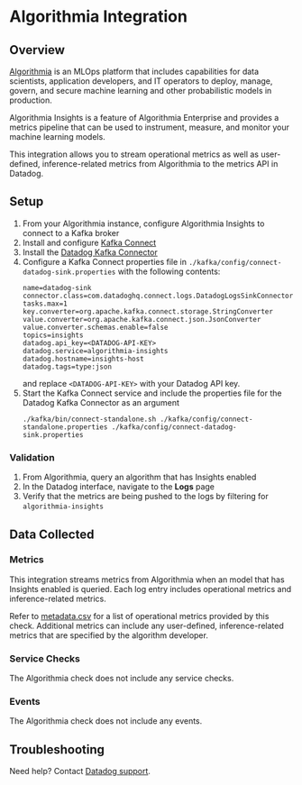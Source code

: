 # Algorithmia Integration

## Overview

[Algorithmia][1] is an MLOps platform that includes capabilities for data
scientists, application developers, and IT operators to deploy, manage, govern,
and secure machine learning and other probabilistic models in production.

Algorithmia Insights is a feature of Algorithmia Enterprise and provides a
metrics pipeline that can be used to instrument, measure, and monitor your
machine learning models.

This integration allows you to stream operational metrics as well as
user-defined, inference-related metrics from Algorithmia to the metrics API in
Datadog.

## Setup

1. From your Algorithmia instance, configure Algorithmia Insights to connect to a Kafka broker
2. Install and configure [Kafka Connect][2]
3. Install the [Datadog Kafka Connector][3]
4. Configure a Kafka Connect properties file in `./kafka/config/connect-datadog-sink.properties` with the following contents:
   ```
   name=datadog-sink
   connector.class=com.datadoghq.connect.logs.DatadogLogsSinkConnector
   tasks.max=1
   key.converter=org.apache.kafka.connect.storage.StringConverter
   value.converter=org.apache.kafka.connect.json.JsonConverter
   value.converter.schemas.enable=false
   topics=insights
   datadog.api_key=<DATADOG-API-KEY>
   datadog.service=algorithmia-insights
   datadog.hostname=insights-host
   datadog.tags=type:json
   ```
   and replace `<DATADOG-API-KEY>` with your Datadog API key.
5. Start the Kafka Connect service and include the properties file for the Datadog Kafka Connector as an argument
   ```
   ./kafka/bin/connect-standalone.sh ./kafka/config/connect-standalone.properties ./kafka/config/connect-datadog-sink.properties
   ```

### Validation

1. From Algorithmia, query an algorithm that has Insights enabled
2. In the Datadog interface, navigate to the **Logs** page
3. Verify that the metrics are being pushed to the logs by filtering for `algorithmia-insights`

## Data Collected

### Metrics

This integration streams metrics from Algorithmia when an model that has
Insights enabled is queried. Each log entry includes operational metrics and
inference-related metrics.

Refer to [metadata.csv][4] for a list of operational metrics provided by this
check. Additional metrics can include any user-defined, inference-related
metrics that are specified by the algorithm developer.

### Service Checks

The Algorithmia check does not include any service checks.

### Events

The Algorithmia check does not include any events.

## Troubleshooting

Need help? Contact [Datadog support][5].

[1]: https://algorithmia.com/
[2]: https://docs.confluent.io/current/connect/index.html
[3]: https://github.com/DataDog/datadog-kafka-connect-logs
[4]: https://docs.datadoghq.com/help/
[5]: https://github.com/DataDog/integrations-extras/blob/master/algorithmia/metadata.csv
